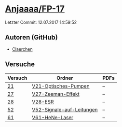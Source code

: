 # [Anjaaaa/FP-17](https://github.com/Anjaaaa/FP-17)

Letzter Commit: 12.07.2017 14:59:52

## Autoren (GitHub)
- [Claerchen](https://github.com/Claerchen)

## Versuche

|       Versuch        |                                              Ordner                                               |PDFs|
|----------------------|---------------------------------------------------------------------------------------------------|----|
|[21](../../versuch/21)|[V21-Optisches-Pumpen](https://github.com/Anjaaaa/FP-17/tree/master/V21-Optisches-Pumpen)          |–   |
|[27](../../versuch/27)|[V27-Zeeman-Effekt](https://github.com/Anjaaaa/FP-17/tree/master/V27-Zeeman-Effekt)                |–   |
|[28](../../versuch/28)|[V28-ESR](https://github.com/Anjaaaa/FP-17/tree/master/V28-ESR)                                    |–   |
|[52](../../versuch/52)|[V52-Signale-auf-Leitungen](https://github.com/Anjaaaa/FP-17/tree/master/V52-Signale-auf-Leitungen)|–   |
|[61](../../versuch/61)|[V61-HeNe-Laser](https://github.com/Anjaaaa/FP-17/tree/master/V61-HeNe-Laser)                      |–   |
